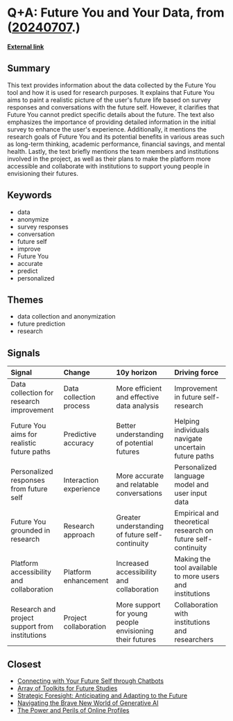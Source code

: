 # __Q+A: Future You and Your Data__, from ([20240707](https://kghosh.substack.com/p/20240707).)

__[External link](https://www.media.mit.edu/projects/future-you/overview/)__



## Summary

This text provides information about the data collected by the Future You tool and how it is used for research purposes. It explains that Future You aims to paint a realistic picture of the user's future life based on survey responses and conversations with the future self. However, it clarifies that Future You cannot predict specific details about the future. The text also emphasizes the importance of providing detailed information in the initial survey to enhance the user's experience. Additionally, it mentions the research goals of Future You and its potential benefits in various areas such as long-term thinking, academic performance, financial savings, and mental health. Lastly, the text briefly mentions the team members and institutions involved in the project, as well as their plans to make the platform more accessible and collaborate with institutions to support young people in envisioning their futures.

## Keywords

* data
* anonymize
* survey responses
* conversation
* future self
* improve
* Future You
* accurate
* predict
* personalized

## Themes

* data collection and anonymization
* future prediction
* research

## Signals

| Signal                                         | Change                  | 10y horizon                                             | Driving force                                                |
|:-----------------------------------------------|:------------------------|:--------------------------------------------------------|:-------------------------------------------------------------|
| Data collection for research improvement       | Data collection process | More efficient and effective data analysis              | Improvement in future self-research                          |
| Future You aims for realistic future paths     | Predictive accuracy     | Better understanding of potential futures               | Helping individuals navigate uncertain future paths          |
| Personalized responses from future self        | Interaction experience  | More accurate and relatable conversations               | Personalized language model and user input data              |
| Future You grounded in research                | Research approach       | Greater understanding of future self-continuity         | Empirical and theoretical research on future self-continuity |
| Platform accessibility and collaboration       | Platform enhancement    | Increased accessibility and collaboration               | Making the tool available to more users and institutions     |
| Research and project support from institutions | Project collaboration   | More support for young people envisioning their futures | Collaboration with institutions and researchers              |

## Closest

* [Connecting with Your Future Self through Chatbots](65cf4789fa6df6abeb1b059b62894622)
* [Array of Toolkits for Future Studies](1627c349466b12746bafae14c5c576eb)
* [Strategic Foresight: Anticipating and Adapting to the Future](40a99c098bad8dda821b757d8d88a80a)
* [Navigating the Brave New World of Generative AI](ed237776f4979a2104f62c4985fbeba8)
* [The Power and Perils of Online Profiles](f1d82c77bab293b0974aa46784ef1984)